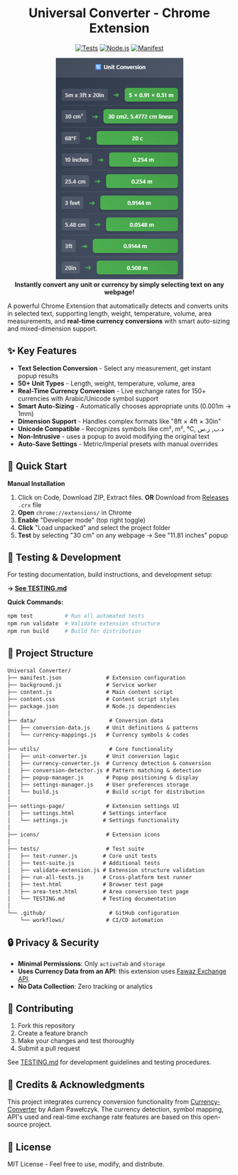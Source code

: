 <h1 style="text-align: center;">Universal Converter - Chrome Extension</h1>

<div align="center">

[![Tests](https://img.shields.io/badge/tests-91/91_passing-brightgreen)](tests/TESTING.md)
[![Node.js](https://img.shields.io/badge/node.js-24.x-green)](package.json)
[![Manifest](https://img.shields.io/badge/manifest-v3-blue)](manifest.json)

</div>

<div align="center">
<img src="img/popup.png" alt="Extension Usage Demo" />
</div>

<div align="center">
<strong>Instantly convert any unit or currency by simply selecting text on any webpage!</strong>
</div>

A powerful Chrome Extension that automatically detects and converts units in selected text, supporting length, weight, temperature, volume, area measurements, and **real-time currency conversions** with smart auto-sizing and mixed-dimension support.

## ✨ Key Features

- **Text Selection Conversion** - Select any measurement, get instant popup results
- **50+ Unit Types** - Length, weight, temperature, volume, area
- **Real-Time Currency Conversion** - Live exchange rates for 150+ currencies with Arabic/Unicode symbol support
- **Smart Auto-Sizing** - Automatically chooses appropriate units (0.001m → 1mm)  
- **Dimension Support** - Handles complex formats like "8ft × 4ft × 30in"
- **Unicode Compatible** - Recognizes symbols like cm², m², °C, د.ب, ر.س
- **Non-Intrusive** - uses a popup to avoid modifying the original text
- **Auto-Save Settings** - Metric/Imperial presets with manual overrides

## 🚀 Quick Start


**Manual Installation**
1. Click on Code, Download ZIP, Extract files. **OR** Download from [Releases](../../releases) `.crx` file
2. **Open** `chrome://extensions/` in Chrome
3. **Enable** "Developer mode" (top right toggle)
4. **Click** "Load unpacked" and select the project folder
5. **Test** by selecting "30 cm" on any webpage → See "11.81 inches" popup

## 🧪 Testing & Development

For  testing documentation, build instructions, and development setup:

**→ [See TESTING.md](tests/TESTING.md)**

**Quick Commands:**
```bash
npm test          # Run all automated tests
npm run validate  # Validate extension structure  
npm run build     # Build for distribution
```

## 📁 Project Structure

```
Universal Converter/
├── manifest.json              # Extension configuration
├── background.js              # Service worker
├── content.js                 # Main content script
├── content.css                # Content script styles
├── package.json               # Node.js dependencies
│
├── data/                       # Conversion data
│   ├── conversion-data.js     # Unit definitions & patterns
│   └── currency-mappings.js   # Currency symbols & codes
│
├── utils/                      # Core functionality
│   ├── unit-converter.js      # Unit conversion logic
│   ├── currency-converter.js  # Currency detection & conversion
│   ├── conversion-detector.js # Pattern matching & detection
│   ├── popup-manager.js       # Popup positioning & display
│   ├── settings-manager.js    # User preferences storage
│   └── build.js               # Build script for distribution
│
├── settings-page/             # Extension settings UI
│   ├── settings.html         # Settings interface
│   └── settings.js           # Settings functionality
│
├── icons/                     # Extension icons
│
├── tests/                     # Test suite
│   ├── test-runner.js        # Core unit tests
│   ├── test-suite.js         # Additional tests
│   ├── validate-extension.js # Extension structure validation
│   ├── run-all-tests.js      # Cross-platform test runner
│   ├── test.html             # Browser test page
│   ├── area-test.html        # Area conversion test page
│   └── TESTING.md            # Testing documentation
│
└── .github/                    # GitHub configuration
    └── workflows/             # CI/CD automation
```

## 🔒 Privacy & Security

- **Minimal Permissions**: Only `activeTab` and `storage`
- **Uses Currency Data from an API**: this extension uses [Fawaz Exchange API](https://github.com/fawazahmed0/exchange-api).
- **No Data Collection**: Zero tracking or analytics

## 🤝 Contributing

1. Fork this repository
2. Create a feature branch
3. Make your changes and test thoroughly
4. Submit a pull request

See [TESTING.md](tests/TESTING.md) for development guidelines and testing procedures.

## 🙏 Credits & Acknowledgments

This project integrates currency conversion functionality from [Currency-Converter](https://github.com/adampawelczyk/Currency-Converter) by Adam Pawełczyk. The currency detection, symbol mapping, API's used and real-time exchange rate features are based on this open-source project.

## 📄 License

MIT License - Feel free to use, modify, and distribute.
